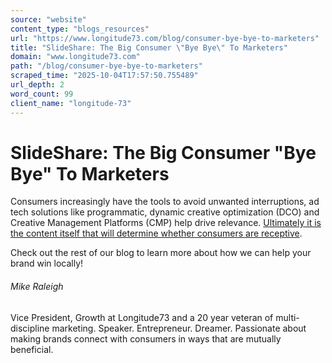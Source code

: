 ```yaml
---
source: "website"
content_type: "blogs_resources"
url: "https://www.longitude73.com/blog/consumer-bye-bye-to-marketers"
title: "SlideShare: The Big Consumer \"Bye Bye\" To Marketers"
domain: "www.longitude73.com"
path: "/blog/consumer-bye-bye-to-marketers"
scraped_time: "2025-10-04T17:57:50.755489"
url_depth: 2
word_count: 99
client_name: "longitude-73"
---
```


# SlideShare: The Big Consumer "Bye Bye" To Marketers

Consumers increasingly have the tools to avoid unwanted interruptions, ad tech solutions like programmatic, dynamic creative optimization (DCO) and Creative Management Platforms (CMP) help drive relevance. [Ultimately it is the content itself that will determine whether consumers are receptive](/blog/the-local-brew-35-ceiling-fans-and-orlando-stop-marketing-to-the-past).

Check out the rest of our blog to learn more about how we can help your brand win locally!

###### Mike Raleigh

Vice President, Growth at Longitude73 and a 20 year veteran of multi-discipline marketing. Speaker. Entrepreneur. Dreamer. Passionate about making brands connect with consumers in ways that are mutually beneficial.